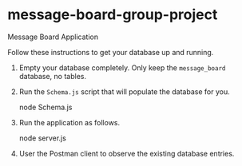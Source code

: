 # message-board-group-project
Message Board Application

Follow these instructions to get your database up and running.

1. Empty your database completely. Only keep the `message_board` database, no tables.

2. Run the `Schema.js` script that will populate the database for you.

	node Schema.js

3. Run the application as follows.

	node server.js

4. User the Postman client to observe the existing database entries.